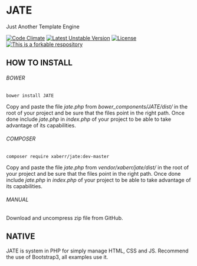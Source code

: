 # JATE
Just Another Template Engine

[![Code Climate](https://codeclimate.com/github/XaBerr/JATE/badges/gpa.svg)](https://codeclimate.com/github/XaBerr/JATE)
[![Latest Unstable Version](https://poser.pugx.org/xaberr/jate/v/unstable)](https://packagist.org/packages/xaberr/jate)
[![License](https://poser.pugx.org/xaberr/jate/license)](https://packagist.org/packages/xaberr/jate)
[![This is a forkable respository](https://img.shields.io/badge/forkable-yes-brightgreen.svg)](https://basicallydan.github.io/forkability/?u=XaBerr&r=JATE&l=PHP)

## HOW TO INSTALL
###### BOWER
```
bower install JATE
```
Copy and paste the file _jate.php_ from _bower_components/JATE/dist/_ in the root of your project and be sure that the files point in the right path. Once done include _jate.php_ in _index.php_ of your project to be able to take advantage of its capabilities.
###### COMPOSER
```
composer require xaberr/jate:dev-master
```
Copy and paste the file _jate.php_ from _vendor/xaberr/jate/dist/_ in the root of your project and be sure that the files point in the right path. Once done include _jate.php_ in _index.php_ of your project to be able to take advantage of its capabilities.
###### MANUAL
Download and uncompress zip file from GitHub.
## NATIVE
JATE is system in PHP for simply manage HTML, CSS and JS.
Recommend the use of Bootstrap3, all examples use it.
